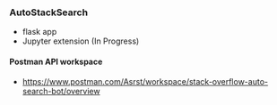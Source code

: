 ### AutoStackSearch
- flask app
- Jupyter extension (In Progress)

#### Postman API workspace
- https://www.postman.com/Asrst/workspace/stack-overflow-auto-search-bot/overview